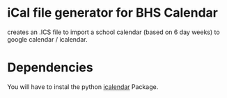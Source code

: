
# iCal file generator for BHS Calendar

creates an .ICS file to import a school calendar (based on 6 day weeks) to google calendar / icalendar.

# Dependencies

You will have to instal the python [icalendar](http://icalendar.readthedocs.org/) Package.

